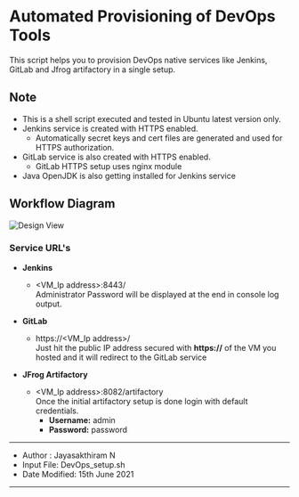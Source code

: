 # Automated Provisioning of DevOps Tools
This script helps you to provision DevOps native services like Jenkins, GitLab and Jfrog artifactory in a single setup.

## Note
- This is a shell script executed and tested in Ubuntu latest version only.
- Jenkins service is created with HTTPS enabled.
    - Automatically secret keys and cert files are generated and used for HTTPS authorization.
- GitLab service is also created with HTTPS enabled.
    - GitLab HTTPS setup uses nginx module
- Java OpenJDK is also getting installed for Jenkins service
## Workflow Diagram
![Design View](https://github.com/mynameisjai/Automated-DevOps-Provisioning/blob/main/DevOps.png?raw=true)


### Service URL's
- **Jenkins** <br>
    - <VM_Ip address>:8443/<br>
Administrator Password will be displayed at the end in console log output.

- **GitLab** <br>
    - https://<VM_Ip address>/ <br>
    Just hit the public IP address secured with **https://** of the VM you hosted and it will redirect to the GitLab service
- **JFrog Artifactory** <br>
    - <VM_Ip address>:8082/artifactory <br>
    Once the initial artifactory setup is done login with default credentials. <br> 
        - **Username:** admin <br>
        - **Password:** password

---
- Author : Jayasakthiram N <br>
- Input File: DevOps_setup.sh <br>
- Date Modified: 15th June 2021 
---
